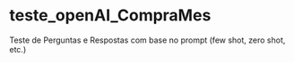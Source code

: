 # teste_openAI_CompraMes
Teste de Perguntas e Respostas com base no prompt  (few shot, zero shot, etc.)

